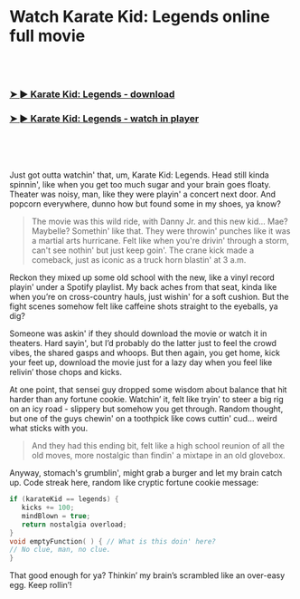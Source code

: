 <h1>Watch Karate Kid: Legends online full movie</h1>


<br><br>

<h3><a href="https://Alagaretnams-gracobapday1982.github.io/myhrczzmlk/">➤ ► Karate Kid: Legends - download</a></h3> 
<h3><a href="https://Alagaretnams-gracobapday1982.github.io/myhrczzmlk/">➤ ► Karate Kid: Legends - watch in player</a></h3>


<br><br><br>


Just got outta watchin' that, um, Karate Kid: Legends. Head still kinda spinnin', like when you get too much sugar and your brain goes floaty. Theater was noisy, man, like they were playin' a concert next door. And popcorn everywhere, dunno how but found some in my shoes, ya know?

> The movie was this wild ride, with Danny Jr. and this new kid... Mae? Maybelle? Somethin' like that. They were throwin' punches like it was a martial arts hurricane. Felt like when you're drivin' through a storm, can't see nothin' but just keep goin'. The crane kick made a comeback, just as iconic as a truck horn blastin' at 3 a.m. 

Reckon they mixed up some old school with the new, like a vinyl record playin' under a Spotify playlist. My back aches from that seat, kinda like when you’re on cross-country hauls, just wishin' for a soft cushion. But the fight scenes somehow felt like caffeine shots straight to the eyeballs, ya dig?

Someone was askin' if they should download the movie or watch it in theaters. Hard sayin', but I’d probably do the latter just to feel the crowd vibes, the shared gasps and whoops. But then again, you get home, kick your feet up, download the movie just for a lazy day when you feel like relivin’ those chops and kicks.

At one point, that sensei guy dropped some wisdom about balance that hit harder than any fortune cookie. Watchin’ it, felt like tryin' to steer a big rig on an icy road - slippery but somehow you get through. Random thought, but one of the guys chewin' on a toothpick like cows cuttin' cud... weird what sticks with you.

> And they had this ending bit, felt like a high school reunion of all the old moves, more nostalgic than findin' a mixtape in an old glovebox. 

Anyway, stomach's grumblin', might grab a burger and let my brain catch up. Code streak here, random like cryptic fortune cookie message:

```cpp
if (karateKid == legends) {
   kicks += 100; 
   mindBlown = true;
   return nostalgia overload;
}
void emptyFunction( ) { // What is this doin' here?
// No clue, man, no clue.
}
``` 

That good enough for ya? Thinkin’ my brain’s scrambled like an over-easy egg. Keep rollin’!

